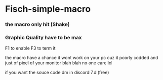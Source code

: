# Fisch-simple-macro


### the macro only hit (Shake)
### Graphic Quality have to be max

F1 to enable
F3 to term it

the macro have a chance it wont work on your pc cuz it poorly codded and just of pixel of your monitor blah blah no one care lol

if you want the souce code dm in discord 7.d (free)
